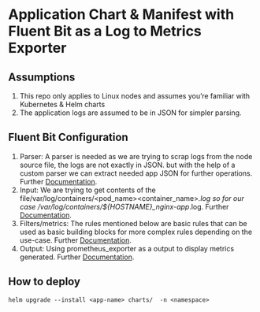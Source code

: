 # Application Chart & Manifest with Fluent Bit as a Log to Metrics Exporter

## Assumptions

1. This repo only applies to Linux nodes and assumes you’re familiar with Kubernetes & Helm charts
2. The application logs are assumed to be in JSON for simpler parsing.

## Fluent Bit Configuration

1. Parser: A parser is needed as we are trying to scrap logs from the node source file, the logs are not exactly in JSON. but with the help of a custom parser we can extract needed app JSON for further operations. Further [Documentation](https://docs.fluentbit.io/manual/pipeline/parsers).
2. Input: We are trying to get contents of the file/var/log/containers/<pod_name>_<namespace>_<container_name>*.log so for our case /var/log/containers/${HOSTNAME}_nginx-app*.log. Further [Documentation](https://docs.fluentbit.io/manual/pipeline/inputs).
3. Filters/metrics: The rules mentioned below are basic rules that can be used as basic building blocks for more complex rules depending on the use-case. Further [Documentation](https://docs.fluentbit.io/manual/pipeline/filters).
4. Output: Using prometheus_exporter as a output to display metrics generated. Further [Documentation](https://docs.fluentbit.io/manual/pipeline/outputs).

## How to deploy

```
helm upgrade --install <app-name> charts/  -n <namespace>
```